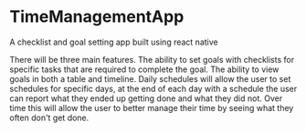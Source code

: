 # TimeManagementApp
A checklist and goal setting app built using react native

There will be three main features. The ability to set goals with checklists for specific tasks that are required to complete the goal. The ability to view goals in both a table and timeline. Daily schedules will allow the user to set schedules for specific days, at the end of each day with a schedule the user can report what they ended up getting done and what they did not. Over time this will allow the user to better manage their time by seeing what they often don't get done.

